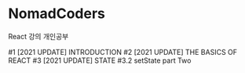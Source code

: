 # NomadCoders

React 강의 개인공부

#1 [2021 UPDATE] INTRODUCTION
#2 [2021 UPDATE] THE BASICS OF REACT
#3 [2021 UPDATE] STATE
#3.2 setState part Two
